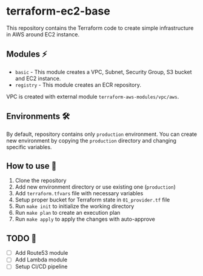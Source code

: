 # terraform-ec2-base

 This repository contains the Terraform code to create simple infrastructure in AWS around EC2 instance.
 
## Modules ⚡
- `basic` - This module creates a VPC, Subnet, Security Group, S3 bucket and EC2 instance.
- `registry` - This module creates an ECR repository.

VPC is created with external module `terraform-aws-modules/vpc/aws`.

## Environments 🛠️
By default, repository contains only `production` environment. You can create new environment by copying the `production`
directory and changing specific variables.

## How to use 🚀
1. Clone the repository
2. Add new environment directory or use existing one (`production`)
3. Add `terraform.tfvars` file with necessary variables
4. Setup proper bucket for Terraform state in `01_provider.tf` file
5. Run `make init` to initialize the working directory
6. Run `make plan` to create an execution plan
7. Run `make apply` to apply the changes with auto-approve

## TODO 📝
- [ ] Add Route53 module
- [ ] Add Lambda module
- [ ] Setup CI/CD pipeline
